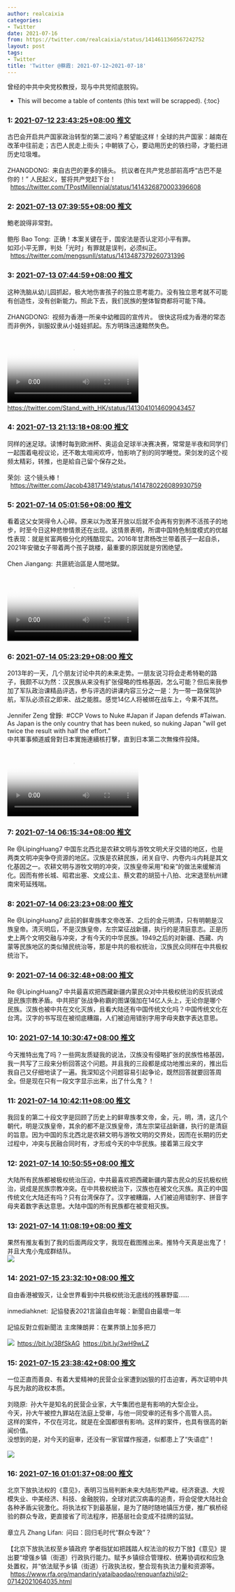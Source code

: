 ```yaml
---
author: realcaixia
categories:
- Twitter
date: 2021-07-16
from: https://twitter.com/realcaixia/status/1414611360567242752
layout: post
tags:
- Twitter
title: 'Twitter @蔡霞: 2021-07-12~2021-07-18'
---
```


曾经的中共中央党校教授，现与中共党彻底脱钩。 

* This will become a table of contents (this text will be scrapped).
{:toc}

### 1: [2021-07-12 23:43:25+08:00 推文](https://twitter.com/realcaixia/status/1414611360567242752)

古巴会开启共产国家政治转型的第二波吗？希望能这样！全球的共产国家：越南在改革中往前走；古巴人民走上街头；中朝铁了心，要动用历史的铁扫帚，才能扫进历史垃圾堆。<br><br>ZHANGDONG: 来自古巴的更多的镜头。 抗议者在共产党总部前高呼“古巴不是你的！”  人民起义，誓将共产党赶下台！<br> <a href="https://twitter.com/TPostMillennial/status/1414326870003396608" target="_blank" rel="noopener noreferrer">https://twitter.com/TPostMillennial/status/1414326870003396608</a>

### 2: [2021-07-13 07:39:55+08:00 推文](https://twitter.com/realcaixia/status/1414731275450073088)

鮑老說得非常對。<br><br>鲍彤 Bao Tong: 正确！本案关键在于，国安法是否认定邓小平有罪。<br>如邓小平无罪，判处「光时」有罪就是误判，必须纠正。<br> <a href="https://twitter.com/mengsunII/status/1413487379260731396" target="_blank" rel="noopener noreferrer">https://twitter.com/mengsunII/status/1413487379260731396</a>

### 3: [2021-07-13 07:44:59+08:00 推文](https://twitter.com/realcaixia/status/1414732553454563329)

这种洗脑从幼儿园抓起，极大地伤害孩子的独立思考能力。没有独立思考就不可能有创造性，没有创新能力。照此下去，我们民族的整体智商都将可能下降。<br><br>ZHANGDONG: 视频为香港一所亲中幼稚园的宣传片。 很快这将成为香港的常态而非例外，驯服奴隶从小娃娃抓起。东方明珠迅速黯然失色。<br><br><video src="https://video.twimg.com/ext_tw_video/1413040983835504645/pu/vid/636x360/egLTJz-cGGHOH3yT.mp4?tag=12" controls="controls" poster="https://pbs.twimg.com/ext_tw_video_thumb/1413040983835504645/pu/img/MDvIxtmFpUckUfZ4.jpg"></video> <a href="https://twitter.com/Stand_with_HK/status/1413041014609043457" target="_blank" rel="noopener noreferrer">https://twitter.com/Stand_with_HK/status/1413041014609043457</a>

### 4: [2021-07-13 21:13:18+08:00 推文](https://twitter.com/realcaixia/status/1414935972949766148)

同样的迷足球。读博时每到欧洲杯、奥运会足球半决赛决赛，常常是半夜和同学们一起围着电视议论，还不敢太喧闹欢呼，怕影响了别的同学睡觉。荣剑发的这个视频太精彩，转推，也是給自己留个保存之处。<br><br>荣剑: 这个镜头棒！<br> <a href="https://twitter.com/Jacob43817149/status/1414780226089930759" target="_blank" rel="noopener noreferrer">https://twitter.com/Jacob43817149/status/1414780226089930759</a>

### 5: [2021-07-14 05:01:56+08:00 推文](https://twitter.com/realcaixia/status/1415053908553109506)

看着这父女哭得令人心碎。原来以为改革开放以后就不会再有穷到养不活孩子的地步，时至今日这种悲惨情景还在出现。这情景表明，所谓中国特色制度模式的优越性表现：就是贫富两极分化的残酷现实。2016年甘肃杨改兰带着孩子一起自杀，2021年安徽女子带着两个孩子跳楼，最重要的原因就是穷困绝望。<br><br>Chen Jiangang: 共匪統治區是人間地獄。<br><br><video src="https://video.twimg.com/ext_tw_video/1334438484979843073/pu/vid/720x1280/aDgFSKxPJbRrt5CC.mp4?tag=10" controls="controls" poster="https://pbs.twimg.com/ext_tw_video_thumb/1334438484979843073/pu/img/IK9RMQGB-WyovjPj.jpg"></video>

### 6: [2021-07-14 05:23:29+08:00 推文](https://twitter.com/realcaixia/status/1415059328155983876)

2013年的一天，几个朋友讨论中共的未来走势。一朋友说习将会走希特勒的路子，我颇不以为然：汉民族从来没有扩张侵略的性格基因，怎么可能？但后来我参加了军队政治课精品评选，参与评选的讲课内容三分之一是：为一带一路保驾护航，军队必须召之即来、战之能胜。感觉14亿人将被绑在战车上，今果不其然。<br><br>Jennifer Zeng 曾錚: #CCP Vows to Nuke #Japan if Japan defends #Taiwan. As Japan is the only country that has been nuked, so nuking Japan "will get twice the result with half the effort." <br>中共軍事頻道威脅對日本實施連續核打擊，直到日本第二次無條件投降。<br><br><video src="https://video.twimg.com/ext_tw_video/1414968222496051201/pu/vid/1280x720/tsxhZrrnk1zM6eNo.mp4?tag=12" controls="controls" poster="https://pbs.twimg.com/ext_tw_video_thumb/1414968222496051201/pu/img/mnSF9YYo4zeR3SIU.jpg"></video>

### 7: [2021-07-14 06:15:34+08:00 推文](https://twitter.com/realcaixia/status/1415072437780242432)

Re @LipingHuang7 中国东北西北是农耕文明与游牧文明犬牙交错的地区，也是两类文明冲突争夺资源的地区。汉族是农耕民族，闭关自守、内卷内斗内耗是其文化基因之一。农耕文明与游牧文明的冲突，汉族皇帝采用“和亲”的做法来缓解消化。因而有修长城、昭君出塞、文成公主、蔡文君的胡笳十八拍、北宋退至杭州建南宋苟延残喘。

### 8: [2021-07-14 06:23:23+08:00 推文](https://twitter.com/realcaixia/status/1415074406007771138)

Re @LipingHuang7 此前的鲜卑族孝文帝改革、之后的金元明清，只有明朝是汉族皇帝。清灭明后，不是汉族皇帝，左宗棠征战新疆，执行的是清庭意志。正是历史上两个文明交融与冲突，才有今天的中华民族。1949之后的对新疆、西藏、内蒙等民族地区的类似殖民统治等，那是中共的极权统治，汉族民众同样在中共极权统治下。

### 9: [2021-07-14 06:32:48+08:00 推文](https://twitter.com/realcaixia/status/1415076774917152771)

Re @LipingHuang7 中共最喜欢把西藏新疆内蒙民众对中共极权统治的反抗说成是民族宗教矛盾。中共把扩张战争称霸的图谋强加在14亿人头上，无论你是哪个民族。汉族也被中共在文化灭族，且看大陆还有中国传统文化吗？中国传统文化在台湾。汉字的书写现在被彻底糟蹋，人们被迫用错别字用字母夹数字表达意思。

### 10: [2021-07-14 10:30:47+08:00 推文](https://twitter.com/realcaixia/status/1415136665757224962)

今天推特出鬼了吗？一些网友质疑我的说法，汉族没有侵略扩张的民族性格基因，我一共写了三段来分析回答这个问题。并且我的三段都是成功地推出来的，推出后我自己又仔细地读了一遍。我深知这个问题容易引起争论，既然回答就要回答周全。但是现在只有一段文字显示出来，出了什么鬼？！

### 11: [2021-07-14 10:42:11+08:00 推文](https://twitter.com/realcaixia/status/1415139533365121025)

我回复的第二十段文字是回顾了历史上的鲜卑族孝文帝，金，元，明，清，这几个朝代，明是汉族皇帝，其余的都不是汉族皇帝，清左宗棠征战新疆，执行的是清庭的旨意。因为中国的东北西北是农耕文明与游牧文明的交界处，因而在长期的历史过程中，冲突与民融合同时有，才形成今天的中华民族。接着第三段文字

### 12: [2021-07-14 10:50:55+08:00 推文](https://twitter.com/realcaixia/status/1415141732946268163)

大陆所有民族都被极权统治压迫，中共最喜欢把西藏新疆内蒙古民众的反抗极权统治，说成是民族宗教冲突。在中共极权统治下，汉族也在被文化灭族。真正的中国传统文化大陆还有吗？只有台湾保存了。汉字被糟蹋，人们被迫用错别字、拼音字母夹着数字表达意思。大陆中国的所有民族都在被变相灭族。

### 13: [2021-07-14 11:08:19+08:00 推文](https://twitter.com/realcaixia/status/1415146109157191681)

果然有推友看到了我的后面两段文字，我现在截图推出来。推特今天真是出鬼了！并且大鬼小鬼成群结队。<br><img style src="https://pbs.twimg.com/media/E6Ob4jBXMAA2VZq?format=jpg&name=orig" referrerpolicy="no-referrer">

### 14: [2021-07-15 23:32:10+08:00 推文](https://twitter.com/realcaixia/status/1415695692274749442)

自由香港被毁灭，让全世界看到中共极权统治无底线的残暴野蛮……<br><br>inmediahknet: 記協發表2021言論自由年報：新聞自由最壞一年<br><br>記協反對立假新聞法 主席陳朗昇：在業界頭上加多把刀<br><br><img style src="https://pbs.twimg.com/media/E6UldFnVUAUtOmL?format=jpg&name=orig" referrerpolicy="no-referrer"> <a href="https://bit.ly/3BfSkAG" target="_blank" rel="noopener noreferrer">https://bit.ly/3BfSkAG</a> <a href="https://bit.ly/3wH9wLZ" target="_blank" rel="noopener noreferrer">https://bit.ly/3wH9wLZ</a>

### 15: [2021-07-15 23:38:42+08:00 推文](https://twitter.com/realcaixia/status/1415697337331208194)

一位正直而善良、有着大爱精神的民营企业家遭到凶狠的打击迫害，再次证明中共与民为敌的政权本质。<br><br>刘晓原: 孙大午是知名的民营企业家，大午集团也是有影响的大型企业。<br>今天，孙大午被控九罪站在法庭上受审，与他一同受审的还有多个高管人员。<br>这样的案件，不仅在河北，就是在全国都很有影响。这样的案件，也具有很高的新闻价值。<br>没想到的是，对今天的庭审，还没有一家官媒作报道，似都患上了“失语症”！<br><br><img style src="https://pbs.twimg.com/media/E6VOwQNVcAMU_pY?format=jpg&name=orig" referrerpolicy="no-referrer">

### 16: [2021-07-16 01:01:37+08:00 推文](https://twitter.com/realcaixia/status/1415718205339881473)

北京下放执法权的《意见》，表明习当局判断未来大陆形势严峻。经济衰退、大规模失业、中美经济、科技、金融脱钩，全球对武汉病毒的追责，将会促使大陆社会各种矛盾尖锐激化。将执法权下到最基层，是为了随时随地镇压方便，推广枫桥经验的群众专政，更直接省了司法程序，把基层社会变成不挂牌的监狱。<br><br>章立凡 Zhang Lifan: 问曰：回归毛时代“群众专政”？<br><br>【北京下放执法权至乡镇政府 学者指犹如把践踏人权法治的权力下放】《意见》提出要“增强乡镇（街道）行政执行能力。赋予乡镇综合管理权、统筹协调权和应急处置权，并“依法赋予乡镇（街道）行政执法权，整合现有执法力量和资源等。<br> <a href="https://www.rfa.org/mandarin/yataibaodao/renquanfazhi/ql2-07142021064035.html" target="_blank" rel="noopener noreferrer">https://www.rfa.org/mandarin/yataibaodao/renquanfazhi/ql2-07142021064035.html</a>

